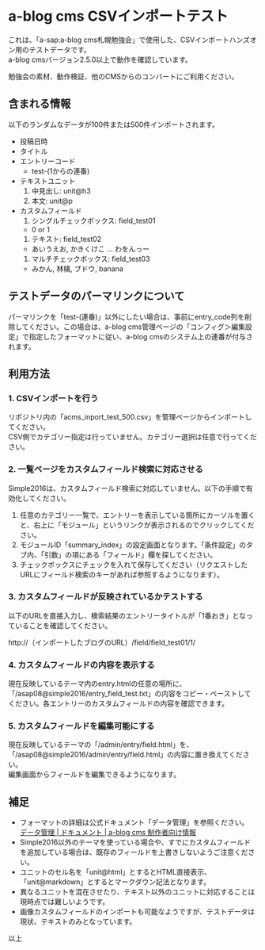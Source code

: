 a-blog cms CSVインポートテスト
====================

これは、「a-sap:a-blog cms札幌勉強会」で使用した、CSVインポートハンズオン用のテストデータです。  
a-blog cmsバージョン2.5.0以上で動作を確認しています。

勉強会の素材、動作検証、他のCMSからのコンバートにご利用ください。

## 含まれる情報

以下のランダムなデータが100件または500件インポートされます。

- 投稿日時
- タイトル
- エントリーコード
  - test-(1からの連番)
- テキストユニット
  1. 中見出し: unit@h3
  1. 本文: unit@p
- カスタムフィールド
  1. シングルチェックボックス: field_test01
    - 0 or 1
  1. テキスト: field_test02
    - あいうえお, かきくけこ ... わをんっー
  1. マルチチェックボックス: field_test03
    - みかん, 林檎, ブドウ, banana

## テストデータのパーマリンクについて

パーマリンクを「test-(連番)」以外にしたい場合は、事前にentry_code列を削除してください。この場合は、a-blog cms管理ページの「コンフィグ＞編集設定」で指定したフォーマットに従い、a-blog cmsのシステム上の連番が付与されます。

## 利用方法

### 1. CSVインポートを行う

リポジトリ内の「acms_inport_test_500.csv」を管理ページからインポートしてください。  
CSV側でカテゴリー指定は行っていません。カテゴリー選択は任意で行ってください。

### 2. 一覧ページをカスタムフィールド検索に対応させる

Simple2016は、カスタムフィールド検索に対応していません。以下の手順で有効化してください。

1. 任意のカテゴリー一覧で、エントリーを表示している箇所にカーソルを置くと、右上に「モジュール」というリンクが表示されるのでクリックしてください。
1. モジュールID「summary_index」の設定画面となります。「条件設定」のタブ内、「引数」の項にある「フィールド」欄を探してください。
1. チェックボックスにチェックを入れて保存してください（リクエストしたURLにフィールド検索のキーがあれば参照するようになります）。

### 3. カスタムフィールドが反映されているかテストする

以下のURLを直接入力し、検索結果のエントリータイトルが「1番おき」となっていることを確認してください。

http://（インポートしたブログのURL）/field/field_test01/1/

### 4. カスタムフィールドの内容を表示する

現在反映しているテーマ内のentry.htmlの任意の場所に、「/asap08@simple2016/entry_field_test.txt」の内容をコピー・ペーストしてください。各エントリーのカスタムフィールドの内容を確認できます。

### 5. カスタムフィールドを編集可能にする

現在反映しているテーマの「/admin/entry/field.html」を、「/asap08@simple2016/admin/entry/field.html」の内容に置き換えてください。  
編集画面からフィールドを編集できるようになります。

## 補足

- フォーマットの詳細は公式ドキュメント「データ管理」を参照ください。<br>[データ管理 | ドキュメント | a-blog cms 制作者向け情報](http://developer.a-blogcms.jp/document/datamanagement/)
- Simple2016以外のテーマを使っている場合や、すでにカスタムフィールドを追加している場合は、既存のフィールドを上書きしないようご注意ください。
- ユニットのセル名を「unit@html」とするとHTML直接表示、「unit@markdown」とするとマークダウン記法となります。
- 異なるユニットを混在させたり、テキスト以外のユニットに対応することは現時点では難しいようです。
- 画像カスタムフィールドのインポートも可能なようですが、テストデータは現状、テキストのみとなっています。

以上
